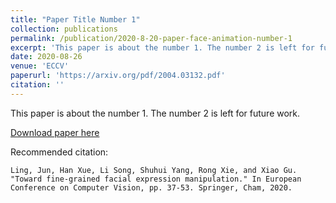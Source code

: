 ```yaml
---
title: "Paper Title Number 1"
collection: publications
permalink: /publication/2020-8-20-paper-face-animation-number-1
excerpt: 'This paper is about the number 1. The number 2 is left for future work.'
date: 2020-08-26
venue: 'ECCV'
paperurl: 'https://arxiv.org/pdf/2004.03132.pdf'
citation: ''
---
```

This paper is about the number 1. The number 2 is left for future work.

[Download paper here](http://academicpages.github.io/files/paper1.pdf)

Recommended citation: 
```shell
Ling, Jun, Han Xue, Li Song, Shuhui Yang, Rong Xie, and Xiao Gu. "Toward fine-grained facial expression manipulation." In European Conference on Computer Vision, pp. 37-53. Springer, Cham, 2020.
```